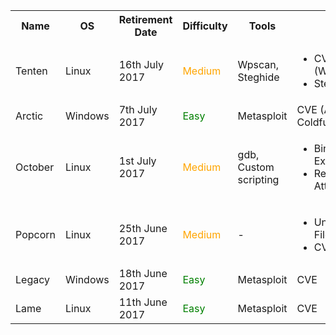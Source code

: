 <style>
#green{color: green;}
#orange{color: orange;}
#red{color: red;}
#black{color: black;}
</style>

<table>
  <tr>
    <th>Name</th>
    <th>OS</th>
    <th>Retirement Date</th>
    <th>Difficulty</th>
    <th>Tools</th>
    <th>Tags</th>
    <th>Completed</th>
    <th>Alternative Way</th>
  </tr>

  <tr>
    <td>Tenten</td>
    <td>Linux</td>
    <td>16th July 2017</td>
    <td id="orange">Medium</td>
    <td>Wpscan, Steghide</td>
    <td>
      <ul>
        <li>CVE (WordPress)</li>
        <li>Steganography</li>
      </ul>
    </td>
    <td>:heavy_check_mark:</td>
    <td>:x:</td>
  </tr>
  <tr>
    <td>Arctic</td>
    <td>Windows</td>
    <td>7th July 2017</td>
    <td id="green">Easy</td>
    <td>Metasploit</td>
    <td>CVE (Adobe Coldfusion)</td>
    <td>:heavy_check_mark:</td>
    <td>:x:</td>
  </tr>
  <tr>
    <td>October</td>
    <td>Linux</td>
    <td>1st July 2017</td>
    <td id="orange">Medium</td>
    <td>gdb, Custom scripting</td>
    <td>
      <ul>
        <li>Binary Exploitation</li>
        <li>Return-to-libc Attack</li>
      </ul>
    </td>
    <td>:heavy_check_mark:</td>
    <td>:x:</td>
  </tr>
  <tr>
    <td>Popcorn</td>
    <td>Linux</td>
    <td>25th June 2017</td>
    <td id="orange">Medium</td>
    <td>-</td>
    <td>
      <ul>
        <li>Unrestricted File Upload</li>
        <li>CVE (MOTD)</li>
      </ul>
    </td>
    <td>:heavy_check_mark:</td>
    <td>:x:</td>
  </tr>
  <tr>
    <td>Legacy</td>
    <td>Windows</td>
    <td>18th June 2017</td>
    <td id="green">Easy</td>
    <td>Metasploit</td>
    <td>CVE</td>
    <td>:heavy_check_mark:</td>
    <td>:x:</td>
  </tr>
  <tr>
    <td>Lame</td>
    <td>Linux</td>
    <td>11th June 2017</td>
    <td id="green">Easy</td>
    <td>Metasploit</td>
    <td>CVE</td>
    <td>:heavy_check_mark:</td>
    <td>:x:</td>
  </tr>
</table>
